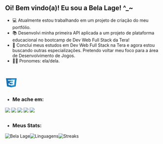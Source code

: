 <b><h2>Oi! Bem vindo(a)! Eu sou a Bela Lage! ^_~</h2></b>
- 💻 Atualmente estou trabalhando em um projeto de criação do meu portfólio. 
- 📚 Desenvolvi minha primeira API aplicada a um projeto de plataforma educacional no bootcamp de Dev Web Full Stack da Tera!
- 📑 Concluí meus estudos em Dev Web Full Stack na Tera e agora estou buscando outras especializações. Pretendo voltar meu foco para a área de Desenvolvimento de Jogos.
- 🧜‍♀️ Pronomes: ela/dela.
<br>
<br>
  <div style="display: inline_block>

   <img align="center" alt="Bela-HTML" height="30" width="40" src="https://raw.githubusercontent.com/devicons/devicon/master/icons/html5/html5-original.svg">
   <img align="center" alt="Bela-CSS" height="30" width="40" src="https://raw.githubusercontent.com/devicons/devicon/master/icons/css3/css3-original.svg">
  </div>
  
  ##
  
  - <b><h3>Me ache em:</h3></b>

  <div>
  <a href="https://www.linkedin.com/in/bela-lage" target="_blank"><img src="https://img.shields.io/badge/-LinkedIn-%232C73D2?style=for-the-badge&logo=linkedin&logoColor=white" target="_blank"></a>
  <a href = "mailto:isabelalroch@gmail.com"><img src="https://img.shields.io/badge/-Gmail-%236930C3?style=for-the-badge&logo=gmail&logoColor=white" target="_blank"></a>
  <a href="https://discordapp.com/users/1064956791013789767" target="_blank"><img src="https://img.shields.io/badge/Discord-%23AB7ED1?style=for-the-badge&logo=discord&logoColor=white" target="_blank"></a>
  <a href="https://instagram.com/bela.lr" target="_blank"><img src="https://img.shields.io/badge/-Instagram-%23EB74A9?style=for-the-badge&logo=instagram&logoColor=white" target="_blank"></a>
  <a href="https://steamcommunity.com/profile/76561198842913670" target="_blank"><img src="https://img.shields.io/badge/Steam-%2300C5CD?style=for-the-badge&logo=steam&logoColor=white" target="_blank"></a>
  </div>

  ##

  - <b><h3>Meus Stats:</h3></b>

  <div>
  <img align="left" alt="Bela Lage" src="https://github-readme-stats.vercel.app/api?username=bela-lage&show_icons=true&hide_border=true&theme=dracula&include_all_commits=true&count_private=true&icon_color=00C5CD&hide_title=true&ring_color=EB74A9&border_radius=6&hide=contribs">
  
  <img align="left" alt="Linguagens" src="https://github-readme-stats.vercel.app/api/top-langs/?username=bela-lage&layout=compact&theme=dracula&hide_border=true&border_radius=6&title_color=EB74A9">
  
  <a href="https://git.io/streak-stats"><img align="left" alt="Streaks" src="https://streak-stats.demolab.com?user=bela-lage&theme=dracula&card_width=350"/></a>
  </div>
  
